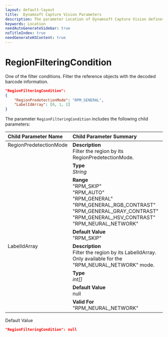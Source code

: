 ```yaml
---
layout: default-layout
title:  Dynamsoft Capture Vision Parameters
description: The parameter Location of Dynamsoft Capture Vision defines the location information of the ROIs.
keywords: Location
needAutoGenerateSidebar: true
noTitleIndex: true
needGenerateH3Content: true
---
```


# RegionFilteringCondition

One of the filter conditions. Filter the reference objects with the decoded barcode information.

```json
"RegionFilteringCondition":
{
    "RegionPredetectionMode": "RPM_GENERAL",
    "LabelIdArray": [0, 1, 2]
}
```

The parameter `RegionFilteringCondition` includes the following child parameters:

<table style = "text-align:left">
    <thead>
        <tr>
            <th nowrap="nowrap">Child Parameter Name</th>
            <th nowrap="nowrap">Child Parameter Summary</th>
        </tr>
    </thead>
    <tr>
        <td rowspan = "4" style="vertical-align:text-top">RegionPredetectionMode</td>
        <td><b>Description</b><br>Filter the region by its RegionPredetectionMode.
        </td>
    </tr>
    <tr>
        <td><b>Type</b><br><i>String</i>
        </td>
    </tr>
    <tr>
        <td><b>Range</b><br>
            "RPM_SKIP"<br>
            "RPM_AUTO"<br>
            "RPM_GENERAL"<br>
            "RPM_GENERAL_RGB_CONTRAST"<br>
            "RPM_GENERAL_GRAY_CONTRAST"<br>
            "RPM_GENERAL_HSV_CONTRAST"<br>
            "RPM_NEURAL_NETWORK"
        </td>
    </tr>
    <tr>
        <td><b>Default Value</b><br>"RPM_SKIP"
        </td>
    </tr>
    <tr>
        <td rowspan = "4" style="vertical-align:text-top">LabelIdArray</td>
        <td><b>Description</b><br>Filter the region by its LabelIdArray. Only available for the "RPM_NEURAL_NETWORK" mode.
        </td>
    </tr>
    <tr>
        <td><b>Type</b><br><i>int[]</i>
        </td>
    </tr>
    <tr>
        <td><b>Default Value</b><br>null
        </td>
    </tr>
    <tr>
        <td><b>Valid For</b><br>"RPM_NEURAL_NETWORK"
        </td>
    </tr>
</table>

Default Value

```json
"RegionFilteringCondition": null
```
